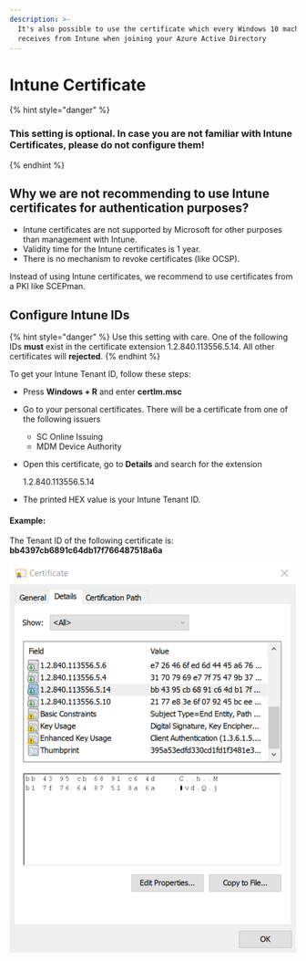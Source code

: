 ```yaml
---
description: >-
  It's also possible to use the certificate which every Windows 10 machine
  receives from Intune when joining your Azure Active Directory
---
```


# Intune Certificate

{% hint style="danger" %}
### **This setting is optional. In case you are not familiar with Intune Certificates, please do not configure them!**
{% endhint %}

## Why we are not recommending to use Intune certificates for authentication purposes?

* Intune certificates are not supported by Microsoft for other purposes than management with Intune.
* Validity time for the Intune certificates is 1 year.
* There is no mechanism to revoke certificates \(like OCSP\).

Instead of using Intune certificates, we recommend to use certificates from a PKI like SCEPman.

## Configure Intune IDs

{% hint style="danger" %}
Use this setting with care. One of the following IDs **must** exist in the certificate extension 1.2.840.113556.5.14. All other certificates will **rejected**.
{% endhint %}

To get your Intune Tenant ID, follow these steps: 

* Press **Windows + R** and enter **certlm.msc**
* Go to your personal certificates. There will be a certificate from one of the following issuers
  * SC Online Issuing
  * MDM Device Authority 
* Open this certificate, go to **Details** and search for the extension 

  1.2.840.113556.5.14

* The printed HEX value is your Intune Tenant ID. 

#### Example:

The Tenant ID of the following certificate is: **bb4397cb6891c64db17f766487518a6a**

![](../../.gitbook/assets/image%20%2841%29.png)


